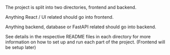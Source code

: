 The project is split into two directories, frontend and backend.

Anything React / UI related should go into frontend. 

Anything backend, database or FastAPI related should go into backend.

See details in the respective README files in each directory for more information on how to set up and run each part of the project.
(Frontend will be setup later)